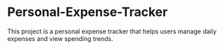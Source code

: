 # Personal-Expense-Tracker
This project is a personal expense tracker that helps users manage daily expenses and view spending trends.
